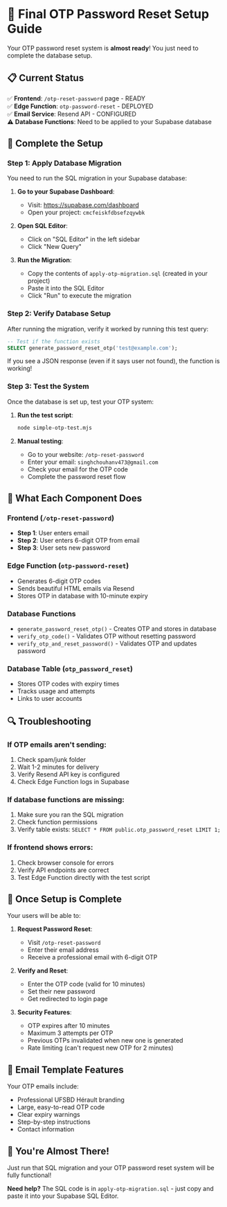 # 🎯 Final OTP Password Reset Setup Guide

Your OTP password reset system is **almost ready**! You just need to complete the database setup.

## 📋 Current Status

✅ **Frontend**: `/otp-reset-password` page - READY  
✅ **Edge Function**: `otp-password-reset` - DEPLOYED  
✅ **Email Service**: Resend API - CONFIGURED  
⚠️ **Database Functions**: Need to be applied to your Supabase database

## 🔧 Complete the Setup

### Step 1: Apply Database Migration

You need to run the SQL migration in your Supabase database:

1. **Go to your Supabase Dashboard**:
   - Visit: https://supabase.com/dashboard
   - Open your project: `cmcfeiskfdbsefzqywbk`

2. **Open SQL Editor**:
   - Click on "SQL Editor" in the left sidebar
   - Click "New Query"

3. **Run the Migration**:
   - Copy the contents of `apply-otp-migration.sql` (created in your project)
   - Paste it into the SQL Editor
   - Click "Run" to execute the migration

### Step 2: Verify Database Setup

After running the migration, verify it worked by running this test query:

```sql
-- Test if the function exists
SELECT generate_password_reset_otp('test@example.com');
```

If you see a JSON response (even if it says user not found), the function is working!

### Step 3: Test the System

Once the database is set up, test your OTP system:

1. **Run the test script**:
   ```bash
   node simple-otp-test.mjs
   ```

2. **Manual testing**:
   - Go to your website: `/otp-reset-password`
   - Enter your email: `singhchouhanv473@gmail.com`
   - Check your email for the OTP code
   - Complete the password reset flow

## 🎯 What Each Component Does

### Frontend (`/otp-reset-password`)
- **Step 1**: User enters email
- **Step 2**: User enters 6-digit OTP from email
- **Step 3**: User sets new password

### Edge Function (`otp-password-reset`)
- Generates 6-digit OTP codes
- Sends beautiful HTML emails via Resend
- Stores OTP in database with 10-minute expiry

### Database Functions
- `generate_password_reset_otp()` - Creates OTP and stores in database
- `verify_otp_code()` - Validates OTP without resetting password
- `verify_otp_and_reset_password()` - Validates OTP and updates password

### Database Table (`otp_password_reset`)
- Stores OTP codes with expiry times
- Tracks usage and attempts
- Links to user accounts

## 🔍 Troubleshooting

### If OTP emails aren't sending:
1. Check spam/junk folder
2. Wait 1-2 minutes for delivery
3. Verify Resend API key is configured
4. Check Edge Function logs in Supabase

### If database functions are missing:
1. Make sure you ran the SQL migration
2. Check function permissions
3. Verify table exists: `SELECT * FROM public.otp_password_reset LIMIT 1;`

### If frontend shows errors:
1. Check browser console for errors
2. Verify API endpoints are correct
3. Test Edge Function directly with the test script

## 🚀 Once Setup is Complete

Your users will be able to:

1. **Request Password Reset**:
   - Visit `/otp-reset-password`
   - Enter their email address
   - Receive a professional email with 6-digit OTP

2. **Verify and Reset**:
   - Enter the OTP code (valid for 10 minutes)
   - Set their new password
   - Get redirected to login page

3. **Security Features**:
   - OTP expires after 10 minutes
   - Maximum 3 attempts per OTP
   - Previous OTPs invalidated when new one is generated
   - Rate limiting (can't request new OTP for 2 minutes)

## 📧 Email Template Features

Your OTP emails include:
- Professional UFSBD Hérault branding
- Large, easy-to-read OTP code
- Clear expiry warnings
- Step-by-step instructions
- Contact information

## 🎉 You're Almost There!

Just run that SQL migration and your OTP password reset system will be fully functional! 

**Need help?** The SQL code is in `apply-otp-migration.sql` - just copy and paste it into your Supabase SQL Editor.